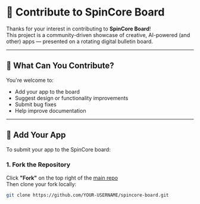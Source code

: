 # 🤝 Contribute to SpinCore Board

Thanks for your interest in contributing to **SpinCore Board**!  
This project is a community-driven showcase of creative, AI-powered (and other) apps — presented on a rotating digital bulletin board.

---

## 📌 What Can You Contribute?

You're welcome to:
- Add your app to the board
- Suggest design or functionality improvements
- Submit bug fixes
- Help improve documentation

---

## 🚀 Add Your App

To submit your app to the SpinCore board:

### 1. Fork the Repository

Click **"Fork"** on the top right of the [main repo](https://github.com/sk3pp3r/spincore-board)  
Then clone your fork locally:

```bash
git clone https://github.com/YOUR-USERNAME/spincore-board.git
